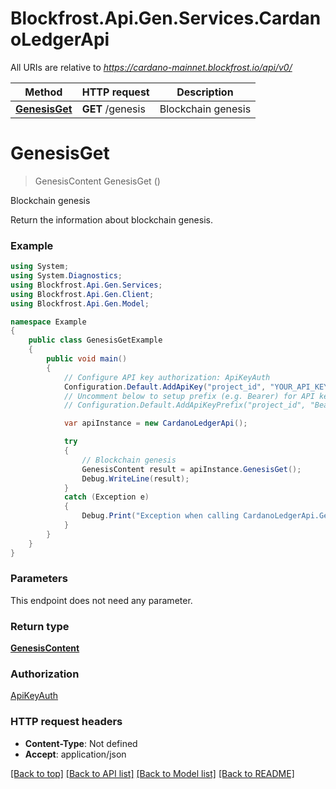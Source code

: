 # Blockfrost.Api.Gen.Services.CardanoLedgerApi

All URIs are relative to *https://cardano-mainnet.blockfrost.io/api/v0/*

Method | HTTP request | Description
------------- | ------------- | -------------
[**GenesisGet**](CardanoLedgerApi.md#genesisget) | **GET** /genesis | Blockchain genesis

<a name="genesisget"></a>
# **GenesisGet**
> GenesisContent GenesisGet ()

Blockchain genesis

Return the information about blockchain genesis.

### Example
```csharp
using System;
using System.Diagnostics;
using Blockfrost.Api.Gen.Services;
using Blockfrost.Api.Gen.Client;
using Blockfrost.Api.Gen.Model;

namespace Example
{
    public class GenesisGetExample
    {
        public void main()
        {
            // Configure API key authorization: ApiKeyAuth
            Configuration.Default.AddApiKey("project_id", "YOUR_API_KEY");
            // Uncomment below to setup prefix (e.g. Bearer) for API key, if needed
            // Configuration.Default.AddApiKeyPrefix("project_id", "Bearer");

            var apiInstance = new CardanoLedgerApi();

            try
            {
                // Blockchain genesis
                GenesisContent result = apiInstance.GenesisGet();
                Debug.WriteLine(result);
            }
            catch (Exception e)
            {
                Debug.Print("Exception when calling CardanoLedgerApi.GenesisGet: " + e.Message );
            }
        }
    }
}
```

### Parameters
This endpoint does not need any parameter.

### Return type

[**GenesisContent**](GenesisContent.md)

### Authorization

[ApiKeyAuth](../README.md#ApiKeyAuth)

### HTTP request headers

 - **Content-Type**: Not defined
 - **Accept**: application/json

[[Back to top]](#) [[Back to API list]](../README.md#documentation-for-api-endpoints) [[Back to Model list]](../README.md#documentation-for-models) [[Back to README]](../README.md)
